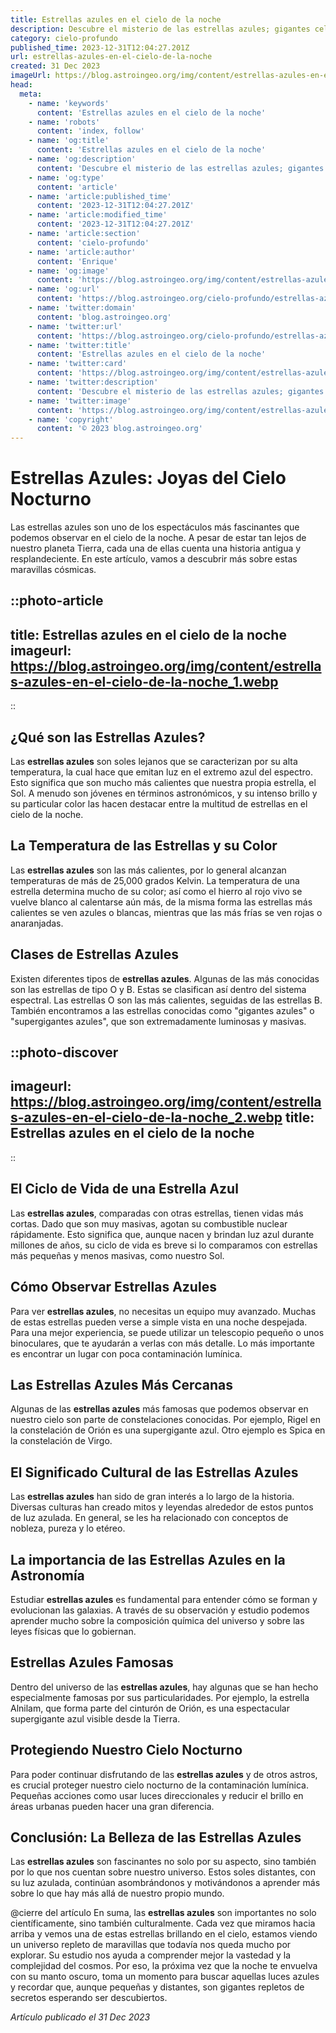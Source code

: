 ```yaml
---
title: Estrellas azules en el cielo de la noche
description: Descubre el misterio de las estrellas azules; gigantes celestiales que iluminan el cosmos con su intensa luz y energía. Explora el cielo nocturno con nosotros.
category: cielo-profundo
published_time: 2023-12-31T12:04:27.201Z
url: estrellas-azules-en-el-cielo-de-la-noche
created: 31 Dec 2023
imageUrl: https://blog.astroingeo.org/img/content/estrellas-azules-en-el-cielo-de-la-noche_1.webp
head:
  meta:
    - name: 'keywords'
      content: 'Estrellas azules en el cielo de la noche'
    - name: 'robots'
      content: 'index, follow'
    - name: 'og:title'
      content: 'Estrellas azules en el cielo de la noche'
    - name: 'og:description'
      content: 'Descubre el misterio de las estrellas azules; gigantes celestiales que iluminan el cosmos con su intensa luz y energía. Explora el cielo nocturno con nosotros.'
    - name: 'og:type'
      content: 'article'
    - name: 'article:published_time'
      content: '2023-12-31T12:04:27.201Z'
    - name: 'article:modified_time'
      content: '2023-12-31T12:04:27.201Z'
    - name: 'article:section'
      content: 'cielo-profundo'
    - name: 'article:author'
      content: 'Enrique'
    - name: 'og:image'
      content: 'https://blog.astroingeo.org/img/content/estrellas-azules-en-el-cielo-de-la-noche_1.webp'
    - name: 'og:url'
      content: 'https://blog.astroingeo.org/cielo-profundo/estrellas-azules-en-el-cielo-de-la-noche'
    - name: 'twitter:domain'
      content: 'blog.astroingeo.org'
    - name: 'twitter:url'
      content: 'https://blog.astroingeo.org/cielo-profundo/estrellas-azules-en-el-cielo-de-la-noche'
    - name: 'twitter:title'
      content: 'Estrellas azules en el cielo de la noche'
    - name: 'twitter:card'
      content: 'https://blog.astroingeo.org/img/content/estrellas-azules-en-el-cielo-de-la-noche_1.webp'
    - name: 'twitter:description'
      content: 'Descubre el misterio de las estrellas azules; gigantes celestiales que iluminan el cosmos con su intensa luz y energía. Explora el cielo nocturno con nosotros.'
    - name: 'twitter:image'
      content: 'https://blog.astroingeo.org/img/content/estrellas-azules-en-el-cielo-de-la-noche_1.webp'
    - name: 'copyright'
      content: '© 2023 blog.astroingeo.org'
---
```

# Estrellas Azules: Joyas del Cielo Nocturno

Las estrellas azules son uno de los espectáculos más fascinantes que podemos observar en el cielo de la noche. A pesar de estar tan lejos de nuestro planeta Tierra, cada una de ellas cuenta una historia antigua y resplandeciente. En este artículo, vamos a descubrir más sobre estas maravillas cósmicas.

::photo-article
---
title: Estrellas azules en el cielo de la noche
imageurl: https://blog.astroingeo.org/img/content/estrellas-azules-en-el-cielo-de-la-noche_1.webp
---
::

## ¿Qué son las Estrellas Azules?

Las **estrellas azules** son soles lejanos que se caracterizan por su alta temperatura, la cual hace que emitan luz en el extremo azul del espectro. Esto significa que son mucho más calientes que nuestra propia estrella, el Sol. A menudo son jóvenes en términos astronómicos, y su intenso brillo y su particular color las hacen destacar entre la multitud de estrellas en el cielo de la noche.

## La Temperatura de las Estrellas y su Color

Las **estrellas azules** son las más calientes, por lo general alcanzan temperaturas de más de 25,000 grados Kelvin. La temperatura de una estrella determina mucho de su color; así como el hierro al rojo vivo se vuelve blanco al calentarse aún más, de la misma forma las estrellas más calientes se ven azules o blancas, mientras que las más frías se ven rojas o anaranjadas.

## Clases de Estrellas Azules

Existen diferentes tipos de **estrellas azules**. Algunas de las más conocidas son las estrellas de tipo O y B. Estas se clasifican así dentro del sistema espectral. Las estrellas O son las más calientes, seguidas de las estrellas B. También encontramos a las estrellas conocidas como "gigantes azules" o "supergigantes azules", que son extremadamente luminosas y masivas.


::photo-discover
---
imageurl: https://blog.astroingeo.org/img/content/estrellas-azules-en-el-cielo-de-la-noche_2.webp
title: Estrellas azules en el cielo de la noche
---
::

## El Ciclo de Vida de una Estrella Azul

Las **estrellas azules**, comparadas con otras estrellas, tienen vidas más cortas. Dado que son muy masivas, agotan su combustible nuclear rápidamente. Esto significa que, aunque nacen y brindan luz azul durante millones de años, su ciclo de vida es breve si lo comparamos con estrellas más pequeñas y menos masivas, como nuestro Sol.

## Cómo Observar Estrellas Azules

Para ver **estrellas azules**, no necesitas un equipo muy avanzado. Muchas de estas estrellas pueden verse a simple vista en una noche despejada. Para una mejor experiencia, se puede utilizar un telescopio pequeño o unos binoculares, que te ayudarán a verlas con más detalle. Lo más importante es encontrar un lugar con poca contaminación lumínica.

## Las Estrellas Azules Más Cercanas

Algunas de las **estrellas azules** más famosas que podemos observar en nuestro cielo son parte de constelaciones conocidas. Por ejemplo, Rigel en la constelación de Orión es una supergigante azul. Otro ejemplo es Spica en la constelación de Virgo.

## El Significado Cultural de las Estrellas Azules

Las **estrellas azules** han sido de gran interés a lo largo de la historia. Diversas culturas han creado mitos y leyendas alrededor de estos puntos de luz azulada. En general, se les ha relacionado con conceptos de nobleza, pureza y lo etéreo.

## La importancia de las Estrellas Azules en la Astronomía

Estudiar **estrellas azules** es fundamental para entender cómo se forman y evolucionan las galaxias. A través de su observación y estudio podemos aprender mucho sobre la composición química del universo y sobre las leyes físicas que lo gobiernan.

## Estrellas Azules Famosas

Dentro del universo de las **estrellas azules**, hay algunas que se han hecho especialmente famosas por sus particularidades. Por ejemplo, la estrella Alnilam, que forma parte del cinturón de Orión, es una espectacular supergigante azul visible desde la Tierra.

## Protegiendo Nuestro Cielo Nocturno

Para poder continuar disfrutando de las **estrellas azules** y de otros astros, es crucial proteger nuestro cielo nocturno de la contaminación lumínica. Pequeñas acciones como usar luces direccionales y reducir el brillo en áreas urbanas pueden hacer una gran diferencia.

## Conclusión: La Belleza de las Estrellas Azules

Las **estrellas azules** son fascinantes no solo por su aspecto, sino también por lo que nos cuentan sobre nuestro universo. Estos soles distantes, con su luz azulada, continúan asombrándonos y motivándonos a aprender más sobre lo que hay más allá de nuestro propio mundo.

@cierre del artículo
En suma, las **estrellas azules** son importantes no solo científicamente, sino también culturalmente. Cada vez que miramos hacia arriba y vemos una de estas estrellas brillando en el cielo, estamos viendo un universo repleto de maravillas que todavía nos queda mucho por explorar. Su estudio nos ayuda a comprender mejor la vastedad y la complejidad del cosmos. Por eso, la próxima vez que la noche te envuelva con su manto oscuro, toma un momento para buscar aquellas luces azules y recordar que, aunque pequeñas y distantes, son gigantes repletos de secretos esperando ser descubiertos.

_Artículo publicado el 31 Dec 2023_